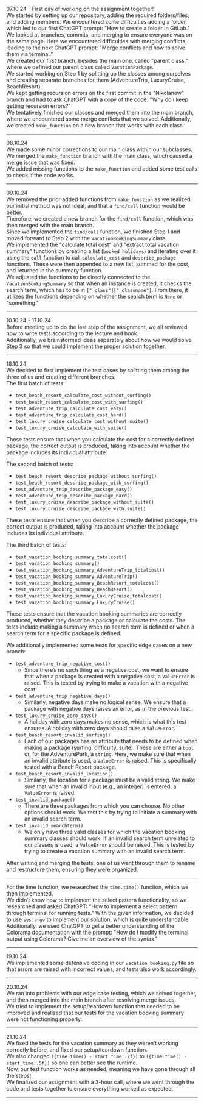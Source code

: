 07.10.24 - First day of working on the assignment together!  
We started by setting up our repository, adding the required folders/files, and adding members. We encountered some difficulties adding a folder, which led to our first ChatGPT prompt: "How to create a folder in GitLab."  
We looked at branches, commits, and merging to ensure everyone was on the same page. Here we encountered difficulties with merging conflicts, leading to the next ChatGPT prompt: "Merge conflicts and how to solve them via terminal."  
We created our first branch, besides the main one, called "parent class," where we defined our parent class called `VacationPackage`.  
We started working on Step 1 by splitting up the classes among ourselves and creating separate branches for them (AdventureTrip, LuxuryCruise, BeachResort).  
We kept getting recursion errors on the first commit in the "Nikolanew" branch and had to ask ChatGPT with a copy of the code: "Why do I keep getting recursion errors?"  
We tentatively finished our classes and merged them into the main branch, where we encountered some merge conflicts that we solved. Additionally, we created `make_function` on a new branch that works with each class.

---

08.10.24  
We made some minor corrections to our main class within our subclasses.  
We merged the `make_function` branch with the main class, which caused a merge issue that was fixed.  
We added missing functions to the `make_function` and added some test calls to check if the code works.

---

09.10.24  
We removed the prior added functions from `make_function` as we realized our initial method was not ideal, and that a `find/call` function would be better.  
Therefore, we created a new branch for the `find/call` function, which was then merged with the main branch.  
Since we implemented the `find/call` function, we finished Step 1 and moved forward to Step 2 with the `VacationBookingSummary` class.  
We implemented the "calculate total cost" and "extract total vacation summary" functions by creating a list (`booked_holidays`) and iterating over it using the `call` function to call `calculate_cost` and `describe_package` functions. These were then appended to a new list, summed for the cost, and returned in the summary function.  
We adjusted the functions to be directly connected to the `VacationBookingSummary` so that when an instance is created, it checks the search term, which has to be in `["_class"]["_classname"]`. From there, it utilizes the functions depending on whether the search term is `None` or "something."

---

10.10.24 - 17.10.24  
Before meeting up to do the last step of the assignment, we all reviewed how to write tests according to the lecture and book.  
Additionally, we brainstormed ideas separately about how we would solve Step 3 so that we could implement the proper solution together.

---

18.10.24  
We decided to first implement the test cases by splitting them among the three of us and creating different branches.  
The first batch of tests:  
- `test_beach_resort_calculate_cost_without_surfing()`
- `test_beach_resort_calculate_cost_with_surfing()`
- `test_adventure_trip_calculate_cost_easy()`
- `test_adventure_trip_calculate_cost_hard()`
- `test_luxury_cruise_calculate_cost_without_suite()`
- `test_luxury_cruise_calculate_with_suite()`  

These tests ensure that when you calculate the cost for a correctly defined package, the correct output is produced, taking into account whether the package includes its individual attribute.  

The second batch of tests:  
- `test_beach_resort_describe_package_without_surfing()`
- `test_beach_resort_describe_package_with_surfing()`
- `test_adventure_trip_describe_package_easy()`
- `test_adventure_trip_describe_package_hard()`
- `test_luxury_cruise_describe_package_without_suite()`
- `test_luxury_cruise_describe_package_with_suite()`  

These tests ensure that when you describe a correctly defined package, the correct output is produced, taking into account whether the package includes its individual attribute.  

The third batch of tests:  
- `test_vacation_booking_summary_totalcost()`
- `test_vacation_booking_summary()`
- `test_vacation_booking_summary_AdventureTrip_totalcost()`
- `test_vacation_booking_summary_AdventureTrip()`
- `test_vacation_booking_summary_BeachResort_totalcost()`
- `test_vacation_booking_summary_BeachResort()`
- `test_vacation_booking_summary_LuxuryCruise_totalcost()`
- `test_vacation_booking_summary_LuxuryCruise()`  

These tests ensure that the vacation booking summaries are correctly produced, whether they describe a package or calculate the costs. The tests include making a summary when no search term is defined or when a search term for a specific package is defined.  

We additionally implemented some tests for specific edge cases on a new branch:  
- `test_adventure_trip_negative_cost()`
    - Since there’s no such thing as a negative cost, we want to ensure that when a package is created with a negative cost, a `ValueError` is raised. This is tested by trying to make a vacation with a negative cost.  
- `test_adventure_trip_negative_days()`
    - Similarly, negative days make no logical sense. We ensure that a package with negative days raises an error, as in the previous test.  
- `test_luxury_cruise_zero_days()`
    - A holiday with zero days makes no sense, which is what this test ensures. A holiday with zero days should raise a `ValueError`.  
- `test_beach_resort_invalid_surfing()`
    - Each of our packages has an attribute that needs to be defined when making a package (surfing, difficulty, suite). These are either a `bool` or, for the AdventurePark, a `string`. Here, we make sure that when an invalid attribute is used, a `ValueError` is raised. This is specifically tested with a Beach Resort package.  
- `test_beach_resort_invalid_location()`
    - Similarly, the location for a package must be a valid string. We make sure that when an invalid input (e.g., an integer) is entered, a `ValueError` is raised.  
- `test_invalid_package()`
    - There are three packages from which you can choose. No other options should work. We test this by trying to initiate a summary with an invalid search term.  
- `test_invalid_searchterm()`
    - We only have three valid classes for which the vacation booking summary classes should work. If an invalid search term unrelated to our classes is used, a `ValueError` should be raised. This is tested by trying to create a vacation summary with an invalid search term.  

After writing and merging the tests, one of us went through them to rename and restructure them, ensuring they were organized.

---

For the time function, we researched the `time.time()` function, which we then implemented.  
We didn’t know how to implement the select pattern functionality, so we researched and asked ChatGPT: "How to implement a select pattern through terminal for running tests." With the given information, we decided to use `sys.argv` to implement our solution, which is quite understandable.  
Additionally, we used ChatGPT to get a better understanding of the Colorama documentation with the prompt: "How do I modify the terminal output using Colorama? Give me an overview of the syntax."

---

19.10.24  
We implemented some defensive coding in our `vacation_booking.py` file so that errors are raised with incorrect values, and tests also work accordingly.

---

20.10.24  
We ran into problems with our edge case testing, which we solved together, and then merged into the main branch after resolving merge issues.  
We tried to implement the setup/teardown function that needed to be improved and realized that our tests for the vacation booking summary were not functioning properly.

---

21.10.24  
We fixed the tests for the vacation summary as they weren’t working correctly before, and fixed our setup/teardown function.  
We also changed `({time.time() - start_time:.2f})` to `({time.time() - start_time:.5f})` so one can better see the runtime.  
Now, our test function works as needed, meaning we have gone through all the steps!  
We finalized our assignment with a 3-hour call, where we went through the code and tests together to ensure everything worked as expected.

--- 


